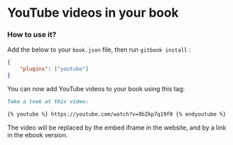 YouTube videos in your book
==============

### How to use it?

Add the below to your `book.json` file, then run `gitbook install` :

```json
{
    "plugins": ["youtube"]
}
```

You can now add YouTube videos to your book using this tag:

```markdown
Take a look at this video:

{% youtube %} https://youtube.com/watch?v=9bZkp7q19f0 {% endyoutube %}

```

The video will be replaced by the embed iframe in the website, and by a link in the ebook version.

